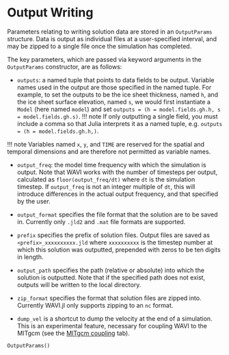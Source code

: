 # Output Writing
Parameters relating to writing solution data are stored in an `OutputParams` structure. Data is output as individual files at a user-specified interval, and may be zipped to a single file once the simulation has completed.

The key parameters, which are passed via keyword arguments in the `OutputParams` constructor, are as follows:
- `outputs`: a named tuple that points to data fields to be output. Variable names used in the output are those specified in the named tuple. For example, to set the outputs to be the ice sheet thickness, named `h`, and the ice sheet surface elevation, named `s`, we would first instantiate a `Model` (here named `model`) and set `outputs = (h = model.fields.gh.h, s = model.fields.gh.s)`.
!!! note
    If only outputting a single field, you must include a comma so that Julia interprets it as a named tuple, e.g. `outputs = (h = model.fields.gh.h,)`.

!!! note
    Variables named `x`, `y`, and `TIME` are reserved for the spatial and temporal dimensions and are therefore not permitted as variable names.

- `output_freq`: the model time frequency with which the simulation is output. Note that WAVI works with the number of timesteps per output, calculated as `floor(output_freq/dt)` where `dt` is the simulation timestep. If `output_freq` is not an integer multiple of `dt`, this will introduce differences in the actual output frequency, and that specified by the user.

- `output_format` specifies the file format that the solution are to be saved in. Currently only `.jld2` and `.mat` file formats are supported. 

- `prefix` specifies the prefix of solution files. Output files are saved as `<prefix>_xxxxxxxxxx.jld` where `xxxxxxxxxx` is the timestep number at which this solution was outputted, prepended with zeros to be ten digits in length. 

- `output_path` specifies the path (relative or absolute) into which the solution is outputted. Note that if the specified path does not exist, outputs will be written to the local directory. 

- `zip_format` specifies the format that solution files are zipped into. Currently WAVI.jl only supports zipping to an `nc` format. 

- `dump_vel` is a shortcut to dump the velocity at the end of a simulation. This is an experimental feature, necessary for coupling WAVI to the MITgcm (see the [MITgcm coupling](../mitgcm_coupling.md) tab).

```@docs
OutputParams()
```

